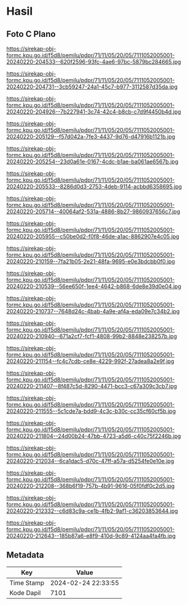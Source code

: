 # Hasil

## Foto C Plano

https://sirekap-obj-formc.kpu.go.id/f5d8/pemilu/pdpr/71/11/05/20/05/7111052005001-20240220-204533--620f2596-93fc-4ae6-97bc-5879bc284665.jpg

https://sirekap-obj-formc.kpu.go.id/f5d8/pemilu/pdpr/71/11/05/20/05/7111052005001-20240220-204731--3cb59247-24a1-45c7-b977-3112587d35da.jpg

https://sirekap-obj-formc.kpu.go.id/f5d8/pemilu/pdpr/71/11/05/20/05/7111052005001-20240220-204926--7b227941-3c74-42c4-b8cb-c7d9f4450b4d.jpg

https://sirekap-obj-formc.kpu.go.id/f5d8/pemilu/pdpr/71/11/05/20/05/7111052005001-20240220-205129--f57d042a-7fe3-4437-9d76-d47916b1121b.jpg

https://sirekap-obj-formc.kpu.go.id/f5d8/pemilu/pdpr/71/11/05/20/05/7111052005001-20240220-205254--23d0a61e-0167-4cdc-b1ae-ba061ae6567b.jpg

https://sirekap-obj-formc.kpu.go.id/f5d8/pemilu/pdpr/71/11/05/20/05/7111052005001-20240220-205533--8286d0d3-2753-4deb-9114-acbbd6358695.jpg

https://sirekap-obj-formc.kpu.go.id/f5d8/pemilu/pdpr/71/11/05/20/05/7111052005001-20240220-205714--40064af2-531a-4886-8b27-9860937656c7.jpg

https://sirekap-obj-formc.kpu.go.id/f5d8/pemilu/pdpr/71/11/05/20/05/7111052005001-20240220-205955--c50be0d2-f0f8-46de-a1ac-8862907e4c05.jpg

https://sirekap-obj-formc.kpu.go.id/f5d8/pemilu/pdpr/71/11/05/20/05/7111052005001-20240220-210159--7fa21b05-2e21-48fa-9695-e0e3bdcbb0f0.jpg

https://sirekap-obj-formc.kpu.go.id/f5d8/pemilu/pdpr/71/11/05/20/05/7111052005001-20240220-210539--56ee650f-1ee4-4642-b868-6de8e39d0e04.jpg

https://sirekap-obj-formc.kpu.go.id/f5d8/pemilu/pdpr/71/11/05/20/05/7111052005001-20240220-210737--7648d24c-4bab-4a9e-af4a-eda09e7c34b2.jpg

https://sirekap-obj-formc.kpu.go.id/f5d8/pemilu/pdpr/71/11/05/20/05/7111052005001-20240220-210940--671a2cf7-fcf1-4808-99b2-8848e238257b.jpg

https://sirekap-obj-formc.kpu.go.id/f5d8/pemilu/pdpr/71/11/05/20/05/7111052005001-20240220-211154--fc4c7cdb-ce8e-4229-992f-27adea8a2e9f.jpg

https://sirekap-obj-formc.kpu.go.id/f5d8/pemilu/pdpr/71/11/05/20/05/7111052005001-20240220-211407--8f487c5d-8290-4471-bcc3-c67a309c3cb7.jpg

https://sirekap-obj-formc.kpu.go.id/f5d8/pemilu/pdpr/71/11/05/20/05/7111052005001-20240220-211555--5c1cde7a-bdd9-4c3c-b30c-cc35cf60cf5b.jpg

https://sirekap-obj-formc.kpu.go.id/f5d8/pemilu/pdpr/71/11/05/20/05/7111052005001-20240220-211804--24d00b24-47bb-4723-a5d6-c40c75f2246b.jpg

https://sirekap-obj-formc.kpu.go.id/f5d8/pemilu/pdpr/71/11/05/20/05/7111052005001-20240220-212034--6ca1dac5-d70c-47ff-a57a-d5254fe0e10e.jpg

https://sirekap-obj-formc.kpu.go.id/f5d8/pemilu/pdpr/71/11/05/20/05/7111052005001-20240220-212208--368b6f19-757b-4b91-9616-05f0fdf0c2d5.jpg

https://sirekap-obj-formc.kpu.go.id/f5d8/pemilu/pdpr/71/11/05/20/05/7111052005001-20240220-212332--c6d83c9a-ce1b-4fb2-9af1-c36203853644.jpg

https://sirekap-obj-formc.kpu.go.id/f5d8/pemilu/pdpr/71/11/05/20/05/7111052005001-20240220-212643--185b87a6-e8f9-410d-9c89-4124aa4fa4fb.jpg


## Metadata

| Key        | Value               |
| ---------- | ------------------- |
| Time Stamp | 2024-02-24 22:33:55 |
| Kode Dapil | 7101                |



